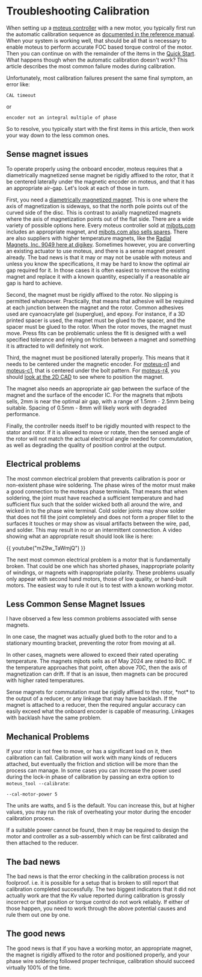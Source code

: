 # Troubleshooting Calibration

When setting up a [moteus controller](https://mjbots.com) with a new motor, you typically first run the automatic calibration sequence as [documented in the reference manual](../guides/calibration.md). When your system is working well, that should be all that is necessary to enable moteus to perform accurate FOC based torque control of the motor. Then you can continue on with the remainder of the items in the [Quick Start](../quick-start.md). What happens though when the automatic calibration doesn't work? This article describes the most common failure modes during calibration.

Unfortunately, most calibration failures present the same final symptom, an error like:

```
CAL timeout
```

or

```
encoder not an integral multiple of phase
```

So to resolve, you typically start with the first items in this article, then work your way down to the less common ones.

## Sense magnet issues

To operate properly using the onboard encoder, moteus requires that a diametrically magnetized sense magnet be rigidly affixed to the rotor, that it be centered laterally under the magnetic encoder on moteus, and that it has an appropriate air-gap. Let's look at each of those in turn.

First, you need a [diametrically magnetized magnet](https://www.kjmagnetics.com/magdir.asp). This is one where the axis of magnetization is sideways, so that the north pole points out of the curved side of the disc. This is contrast to axially magnetized magnets where the axis of magnetization points out of the flat side. There are a wide variety of possible options here. Every moteus controller sold at [mjbots.com](https://mjbots.com) includes an appropriate magnet, and [mjbots.com also sells spares](https://mjbots.com/products/d42dia). There are also suppliers with higher temperature magnets, like the [Radial Magnets, Inc. 9049 here at digikey](https://www.digikey.com/en/products/detail/radial-magnets-inc/9049/6030786). Sometimes however, you are converting an existing actuator to use moteus, and there is a sense magnet present already. The bad news is that it may or may not be usable with moteus and unless you know the specifications, it may be hard to know the optimal air gap required for it. In those cases it is often easiest to remove the existing magnet and replace it with a known quantity, especially if a reasonable air gap is hard to achieve.

Second, the magnet must be rigidly affixed to the rotor. No slipping is permitted whatsoever. Practically, that means that adhesive will be required at each junction between the magnet and the rotor. Common adhesives used are cyanoacrylate gel (superglue), and epoxy. For instance, if a 3D printed spacer is used, the magnet must be glued to the spacer, and the spacer must be glued to the rotor. When the rotor moves, the magnet must move. Press fits can be problematic unless the fit is designed with a well specified tolerance and relying on friction between a magnet and something it is attracted to will definitely not work.

Third, the magnet must be positioned laterally properly. This means that it needs to be centered under the magnetic encoder. For [moteus-n1](https://mjbots.com/products/moteus-n1) and [moteus-c1](https://mjbots.com/products/moteus-c1), that is centered under the bolt pattern. For [moteus-r4](https://mjbots.com/products/moteus-r4-11), you should [look at the 2D CAD](https://github.com/mjbots/moteus/blob/main/hw/controller/r4.5/20210124-moteus-controller-r45-mechanical.pdf) to see where to position the magnet.

The magnet also needs an appropriate air gap between the surface of the magnet and the surface of the encoder IC. For the magnets that mjbots sells, 2mm is near the optimal air gap, with a range of 1.5mm - 2.5mm being suitable. Spacing of 0.5mm - 8mm will likely work with degraded performance.

Finally, the controller needs itself to be rigidly mounted with respect to the stator and rotor. If it is allowed to move or rotate, then the sensed angle of the rotor will not match the actual electrical angle needed for commutation, as well as degrading the quality of position control at the output.

## Electrical problems

The most common electrical problem that prevents calibration is poor or non-existent phase wire soldering. The phase wires of the motor must make a good connection to the moteus phase terminals. That means that when soldering, the joint must have reached a sufficient temperature and had sufficient flux such that the solder wicked both all around the wire, and wicked in to the phase wire terminal. Cold solder joints may show solder that does not fill the joint completely and does not form a proper fillet to the surfaces it touches or may show as visual artifacts between the wire, pad, and solder. This may result in no or an intermittent connection. A video showing what an appropriate result should look like is here:

{{ youtube("mZ9w_TaWmjQ") }}

The next most common electrical problem is a motor that is fundamentally broken. That could be one which has shorted phases, inappropriate polarity of windings, or magnets with inappropriate polarity. These problems usually only appear with second hand motors, those of low quality, or hand-built motors. The easiest way to rule it out is to test with a known working motor.

## Less Common Sense Magnet Issues

I have observed a few less common problems associated with sense magnets.

In one case, the magnet was actually glued both to the rotor and to a stationary mounting bracket, preventing the rotor from moving at all.

In other cases, magnets were allowed to exceed their rated operating temperature. The magnets mjbots sells as of May 2024 are rated to 80C. If the temperature approaches that point, often above 70C, then the axis of magnetization can drift. If that is an issue, then magnets can be procured with higher rated temperatures.

Sense magnets for commutation must be rigidly affixed to the rotor, \*not\* to the output of a reducer, or any linkage that may have backlash. If the magnet is attached to a reducer, then the required angular accuracy can easily exceed what the onboard encoder is capable of measuring. Linkages with backlash have the same problem.

## Mechanical Problems

If your rotor is not free to move, or has a significant load on it, then calibration can fail. Calibration will work with many kinds of reducers attached, but eventually the friction and stiction will be more than the process can manage. In some cases you can increase the power used during the lock-in phase of calibration by passing an extra option to `moteus_tool --calibrate`:

```
--cal-motor-power 5
```

The units are watts, and 5 is the default. You can increase this, but at higher values, you may run the risk of overheating your motor during the encoder calibration process.

If a suitable power cannot be found, then it may be required to design the motor and controller as a sub-assembly which can be first calibrated and then attached to the reducer.

## The bad news

The bad news is that the error checking in the calibration process is not foolproof. i.e. it is possible for a setup that is broken to still report that calibration completed successfully. The two biggest indicators that it did not actually work are that the Kv value reported during calibration is grossly incorrect or that position or torque control do not work reliably. If either of those happen, you need to work through the above potential causes and rule them out one by one.

## The good news

The good news is that if you have a working motor, an appropriate magnet, the magnet is rigidly affixed to the rotor and positioned properly, and your phase wire soldering followed proper technique, calibration should succeed virtually 100% of the time.
